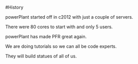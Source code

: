 #History

powerPlant started off in c2012 with just a couple of servers.

There were 80 cores to start with and only 5 users.

powerPlant has made PFR great again.

We are doing tutorials so we can all be code experts.

They will build statues of all of us.


